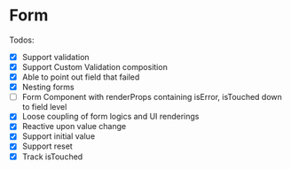 # Form

Todos:

- [x] Support validation
- [x] Support Custom Validation composition
- [x] Able to point out field that failed
- [x] Nesting forms
- [ ] Form Component with renderProps containing isError, isTouched down to field level
- [x] Loose coupling of form logics and UI renderings
- [x] Reactive upon value change
- [x] Support initial value
- [x] Support reset
- [x] Track isTouched

